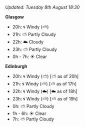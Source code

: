 *Updated: Tuesday 8th August 18:30*

**Glasgow**

* 20h: :cyclone: Windy (:partly_sunny:)
* 21h: :partly_sunny: Partly Cloudy
* 22h: :cloud: Cloudy
* 23h: :partly_sunny: Partly Cloudy
* 0h - 7h: :sunny: Clear

**Edinburgh**

* 20h: :cyclone: Windy (:partly_sunny:) [:partly_sunny: as of 20h]
* 21h: :cyclone: Windy (:partly_sunny:) [:partly_sunny: as of 17h]
* 22h: :cyclone: Windy (:cloud:) [:cloud: as of 18h]
* 23h: :cyclone: Windy (:partly_sunny:) [:partly_sunny: as of 19h]
* 0h: :partly_sunny: Partly Cloudy
* 1h - 6h: :sunny: Clear
* 7h: :partly_sunny: Partly Cloudy
